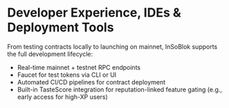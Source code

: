 # Developer Experience, IDEs & Deployment Tools

From testing contracts locally to launching on mainnet, InSoBlok supports the full development lifecycle:

* Real-time mainnet + testnet RPC endpoints
* Faucet for test tokens via CLI or UI
* Automated CI/CD pipelines for contract deployment
* Built-in TasteScore integration for reputation-linked feature gating (e.g., early access for high-XP users)
